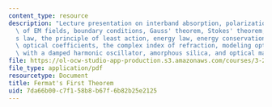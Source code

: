 ```yaml
---
content_type: resource
description: "Lecture presentation on interband absorption, polarization, transversality\
  \ of EM fields, boundary conditions, Gauss' theorem, Stokes' theorem, Snell\u2019\
  s law, the principle of least action, energy law, energy conservation, optical processes,\
  \ optical coefficients, the complex index of refraction, modeling optical constants\
  \ with a damped harmonic oscillator, amorphous silica, and optical materials."
file: https://ol-ocw-studio-app-production.s3.amazonaws.com/courses/3-23-electrical-optical-and-magnetic-properties-of-materials-fall-2007/7da66b00c7f158b8b67f6b82b25e2125_lec17.pdf
file_type: application/pdf
resourcetype: Document
title: Fermat's First Theorem
uid: 7da66b00-c7f1-58b8-b67f-6b82b25e2125
---
```

